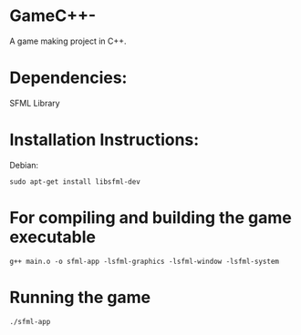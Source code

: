 # GameC++-
A game making project in C++.

# Dependencies:
 SFML Library

# Installation Instructions:
 Debian:
    
    sudo apt-get install libsfml-dev
  
# For compiling and building the game executable
    
    g++ main.o -o sfml-app -lsfml-graphics -lsfml-window -lsfml-system

# Running the game
    ./sfml-app

  
